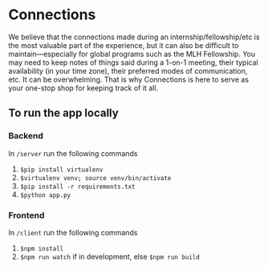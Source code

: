 # Connections
We believe that the connections made during an internship/fellowship/etc is the most valuable part of the experience, but it can also be difficult to maintain—especially for global programs such as the MLH Fellowship. You may need to keep notes of things said during a 1-on-1 meeting, their typical availability (in your time zone), their preferred modes of communication, etc. It can be overwhelming. That is why Connections is here to serve as your one-stop shop for keeping track of it all.  

## To run the app locally
### Backend
In `/server` run the following commands
1. `$pip install virtualenv`
2. `$virtualenv venv; source venv/bin/activate`
3. `$pip install -r requirements.txt`
4. `$python app.py`
### Frontend
In `/client` run the following commands
1. `$npm install`
2. `$npm run watch` if in development, else `$npm run build`
